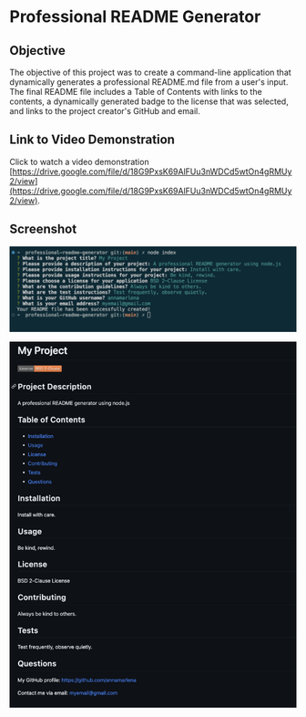 # Professional README Generator

## Objective

The objective of this project was to create a command-line application that dynamically generates a professional README.md file from a user's input. The final README file includes a Table of Contents with links to the contents, a dynamically generated badge to the license that was selected, and links to the project creator's GitHub and email. 

## Link to Video Demonstration

Click to watch a video demonstration [https://drive.google.com/file/d/18G9PxsK69AlFUu3nWDCd5wtOn4gRMUy2/view](https://drive.google.com/file/d/18G9PxsK69AlFUu3nWDCd5wtOn4gRMUy2/view).

## Screenshot

![Here's a screenshot of the prompt questions and answers in the terminal.](./assets/images/terminal.png)

![And here's a screenshot of the finished sample README from the demonstration video.](./assets/images/sample-readme.png)